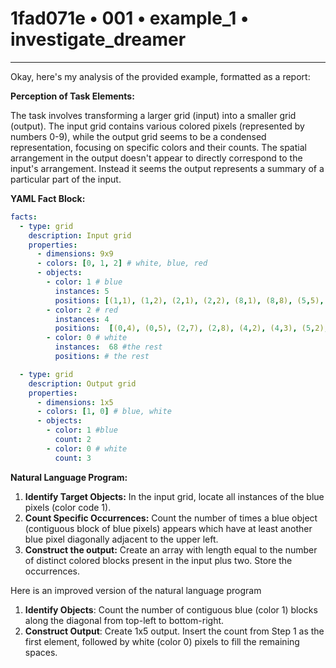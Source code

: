 # 1fad071e • 001 • example_1 • investigate_dreamer

---
Okay, here's my analysis of the provided example, formatted as a report:

**Perception of Task Elements:**

The task involves transforming a larger grid (input) into a smaller grid (output). The input grid contains various colored pixels (represented by numbers 0-9), while the output grid seems to be a condensed representation, focusing on specific colors and their counts. The spatial arrangement in the output doesn't appear to directly correspond to the input's arrangement. Instead it seems the output represents a summary of a particular part of the input.

**YAML Fact Block:**



```yaml
facts:
  - type: grid
    description: Input grid
    properties:
      - dimensions: 9x9
      - colors: [0, 1, 2] # white, blue, red
      - objects:
        - color: 1 # blue
          instances: 5
          positions: [(1,1), (1,2), (2,1), (2,2), (8,1), (8,8), (5,5), (6,5)]
        - color: 2 # red
          instances: 4
          positions:  [(0,4), (0,5), (2,7), (2,8), (4,2), (4,3), (5,2), (5,3)]
        - color: 0 # white
          instances:  68 #the rest
          positions: # the rest

  - type: grid
    description: Output grid
    properties:
      - dimensions: 1x5
      - colors: [1, 0] # blue, white
      - objects:
        - color: 1 #blue
          count: 2
        - color: 0 # white
          count: 3
```



**Natural Language Program:**

1.  **Identify Target Objects:** In the input grid, locate all instances of the blue pixels (color code 1).
2.  **Count Specific Occurrences:** Count the number of times a blue object (contiguous block of blue pixels) appears which have at least another blue pixel diagonally adjacent to the upper left.
3. **Construct the output:** Create an array with length equal to the number of distinct colored blocks present in the input plus two. Store the occurrences.

Here is an improved version of the natural language program

1. **Identify Objects**: Count the number of contiguous blue (color 1) blocks along the diagonal from top-left to bottom-right.
2. **Construct Output**: Create 1x5 output. Insert the count from Step 1 as the first element, followed by white (color 0) pixels to fill the remaining spaces.


